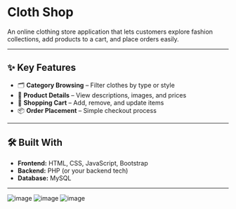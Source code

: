 # Cloth Shop

An online clothing store application that lets customers explore fashion collections, add products to a cart, and place orders easily.

---

## ✨ Key Features
- 🗂 **Category Browsing** – Filter clothes by type or style
- 👕 **Product Details** – View descriptions, images, and prices
- 🛒 **Shopping Cart** – Add, remove, and update items
- 📦 **Order Placement** – Simple checkout process

---

## 🛠 Built With
- **Frontend:** HTML, CSS, JavaScript, Bootstrap  
- **Backend:** PHP (or your backend tech)  
- **Database:** MySQL  

---
 
![image](https://github.com/rohit0223/Cloth-Shop-PHP/assets/126228916/2f66987e-edc9-4eff-9bc3-b2e9eb924585)
![image](https://github.com/rohit0223/Cloth-Shop-PHP/assets/126228916/03cd3ee4-59f9-4fb9-ad40-691d5e1194df)
![image](https://github.com/rohit0223/Cloth-Shop-PHP/assets/126228916/d153d516-e508-49d4-9554-d3e1efe82b9e)
